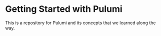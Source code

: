 # Getting Started with Pulumi

This is a repository for Pulumi and its concepts that we learned along the way.